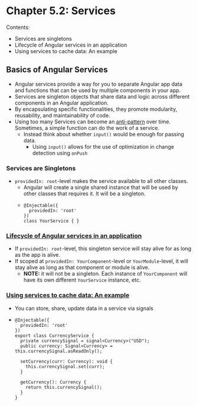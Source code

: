 # Chapter 5.2: Services
Contents:
- Services are singletons
- Lifecycle of Angular services in an application
- Using services to cache data: An example

## Basics of Angular Services
- Angular services provide a way for you to separate Angular app data and functions that can be used by multiple components in your app.
- Services are singleton objects that share data and logic across different components in an Angular application.
- By encapsulating specific functionalities, they promote modularity, reusability, and maintainability of code.
- Using too many Services can become an [anti-pattern](https://www.angulartraining.com/daily-newsletter/anti-pattern-series-using-too-many-services/) over time. Sometimes, a simple function can do the work of a service.
  - Instead think about whether `input()` would be enough for passing data.
    - Using `input()` allows for the use of optimization in change detection using `onPush`

### Services are Singletons
- `providedIn: root`-level makes the service available to all other classes.
  - Angular will create a single shared instance that will be used by other classes that requires it. It will be a singleton.
  - ```
    @Injectable({
      providedIn: 'root'
    })
    class YourService { }
    ```

### [Lifecycle of Angular services in an application](https://www.angulartraining.com/daily-newsletter/lifecycle-of-angular-applications/)
- If `providedIn: root`-level, this singleton service will stay alive for as long as the app is alive.
- If scoped at `providedIn: YourComponent`-level or `YourModule`-level, it will stay alive as long as that component or module is alive.
  - **NOTE:** it will not be a singleton. Each instance of `YourComponent` will have its own different `YourService` instance, etc.
 
### [Using services to cache data: An example](https://www.angulartraining.com/daily-newsletter/using-services-to-cache-data/)
- You can store, share, update data in a service via signals
- ```
  @Injectable({
    providedIn: 'root'
  })
  export class CurrencyService {
    private currencySignal = signal<Currency>("USD");
    public currency: Signal<Currency> = this.currencySignal.asReadOnly();

    setCurrency(curr: Currency): void {
      this.currencySignal.set(curr);
    }

    getCurrency(): Currency {
      return this.currencySignal();
    }
  }
  ```

